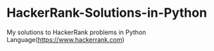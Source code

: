 # HackerRank-Solutions-in-Python
My solutions to HackerRank problems in Python Language(https://www.hackerrank.com)
